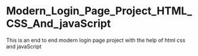 # Modern_Login_Page_Project_HTML_CSS_And_javaScript
This is an end to end modern login page project with the help of html css  and javaScript

